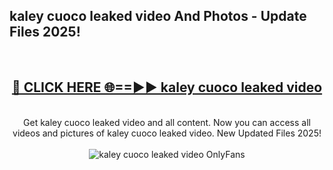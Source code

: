 <h2>kaley cuoco leaked video And Photos - Update Files 2025!</h2>
<br>
<div align="center">
<h2><a href="https://linkcuts.com/hfmhzwbr" rel="nofollow">🔴 CLICK HERE 🌐==►► kaley cuoco leaked video</a></h2>
<br>
Get kaley cuoco leaked video and all content. Now you can access all videos and pictures of kaley cuoco leaked video. New Updated Files 2025!
<br>
<br>
<a href="https://linkcuts.com/hfmhzwbr" rel="nofollow" data-target="animated-image.originalLink"><img src="https://i.ibb.co.com/WyWwxjT/player-gif2.gif" alt="kaley cuoco leaked video OnlyFans" style="max-width: 100%; display: inline-block;" data-target="animated-image.originalImage"></a>
</div>
<br>